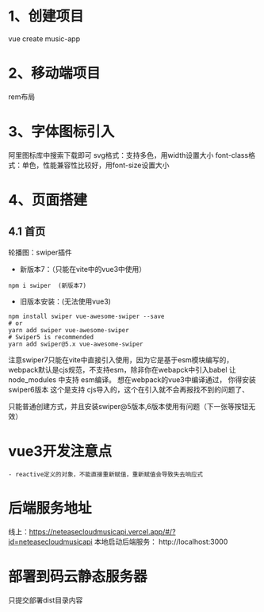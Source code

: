# 1、创建项目
vue create music-app

# 2、移动端项目
rem布局

# 3、字体图标引入
阿里图标库中搜索下载即可
svg格式：支持多色，用width设置大小
font-class格式：单色，性能兼容性比较好，用font-size设置大小

# 4、页面搭建
## 4.1 首页
轮播图：swiper插件
- 新版本7：（只能在vite中的vue3中使用）
```
npm i swiper  (新版本7)  
```

- 旧版本安装：(无法使用vue3)
```
npm install swiper vue-awesome-swiper --save   
# or
yarn add swiper vue-awesome-swiper
# Swiper5 is recommended
yarn add swiper@5.x vue-awesome-swiper
```
注意swiper7只能在vite中直接引入使用，因为它是基于esm模块编写的，webpack默认是cjs规范，不支持esm，除非你在webapck中引入babel 让node_modules 中支持 esm编译。
想在webpack的vue3中编译通过， 你得安装swiper6版本 这个是支持 cjs导入的，这个在引入就不会再报找不到的问题了、

只能普通创建方式，并且安装swiper@5版本,6版本使用有问题（下一张等按钮无效）



# vue3开发注意点
    - reactive定义的对象，不能直接重新赋值，重新赋值会导致失去响应式
# 后端服务地址
线上：https://neteasecloudmusicapi.vercel.app/#/?id=neteasecloudmusicapi
本地启动后端服务： http://localhost:3000

# 部署到码云静态服务器
只提交部署dist目录内容
